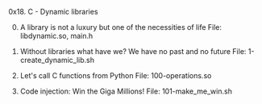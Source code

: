 0x18. C - Dynamic libraries

0. A library is not a luxury but one of the necessities of life
File: libdynamic.so, main.h

1. Without libraries what have we? We have no past and no future
File: 1-create_dynamic_lib.sh

2. Let's call C functions from Python
File: 100-operations.so

3. Code injection: Win the Giga Millions!
File: 101-make_me_win.sh
